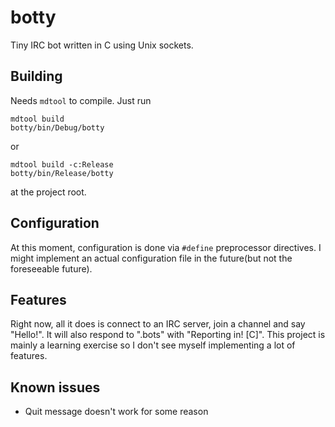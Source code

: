 # botty
Tiny IRC bot written in C using Unix sockets.

## Building
Needs `mdtool` to compile.
Just run

    mdtool build 
    botty/bin/Debug/botty

or

    mdtool build -c:Release
    botty/bin/Release/botty

at the project root.

## Configuration
At this moment, configuration is done via `#define` preprocessor directives. I might implement an actual configuration file in the future(but not the foreseeable future).

## Features
Right now, all it does is connect to an IRC server, join a channel and say "Hello!". It will also respond to ".bots" with "Reporting in! [C]". This project is mainly a learning exercise so I don't see myself implementing a lot of features.

## Known issues
* Quit message doesn't work for some reason
